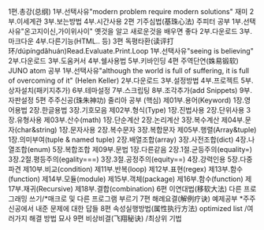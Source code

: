 1편.총강(总纲)
1부.선택사유"modern problem require modern solutions" 재미
2부.이세계관
3부.보는방법
4부.시간사용
2편 기주심법(基珠心法) 주피터 공부
1부.선택사유"온고지이신,가이위사이" 옛것을 알고 새로운것을 배우면 좋다
2부.다운로드
3부.마크다운
4부.다른기능(HTML.. 등)
3편 독평타환(读评打环/dúpíngdǎhuán)Read.Evaluate.Print.Loop
1부.선택사유"seeing is believing"
2부.다운로드
3부.도움커서
4부.쉘사용법
5부.키바인딩
4편 주역단연(姝易锻软) JUNO atom 공부
1부.선택사유"although the world is full of suffering, it is full of overcoming of it" (Helen Keller)
2부.다운로드
3부.설정방법
4부.프로젝트
5부.상자설치(패키지추가)
6부.테마설정
7부.스크립팅
8부.조각추가(add Snippets)
9부.자판설정
5편 주주신공(珠朱神功) 줄리아 공부 (핵심)
제01부.용어(Keyword)
1장.영어용법
2장.한글용법
3장.기호모음
제02부.형식(Type)
1장.진법사용
2장.단위사용
3장.유형사용
제03부.산수(math)
1장.단순계산
2장.논리계산
3장.복수계산
제04부.문자(char&string)
1장.문자사용
2장.복수문자
3장.복합문자
제05부.행렬(Array&tuple)
1장.의미부여(tuple & named tuple)
2장.배열조합(array)
3장.사전조합(dict)
4장.나열조합(enum)
5장.복합조합
제09부.문법
1장.다른같음
2장.1절.균등주의(equality=)
3장.2절.평등주의(egality===)
3장.3절.공정주의(equity==)
4장.강력인용
5장.다중파견
제10부.비교(condition)
제11부.반복(loop)
제12부.표현(regex)
제13부.함수(function)
제14부.모듈(module)
제15부.객체(package)
제16부.함수(function)
제17부.재귀(Recursive)
제18부.결합(combination)
6편 이연대법(移软大法) 다른 프로그래밍 쓰기/*매크로 및 다른 프로그램 부르기
7편 해례요결(解例疗诀) 예제공부 *주주신공에서 내준 문제에 대한 답들
8편 속성실행방법(属性执行方法) optimized list /여러가지 해결 방법 묘사
9편 비상비결(飞翔秘诀) /최상위 기법
